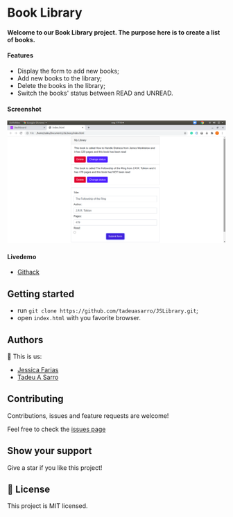 # Book Library

#### Welcome to our Book Library project. The purpose here is to create a list of books.

#### Features
- Display the form to add new books;
- Add new books to the library;
- Delete the books in the library;
- Switch the books' status between READ and UNREAD.

#### Screenshot

![screenshot](screenshot.png)

#### Livedemo
- [Githack](https://rawcdn.githack.com/tadeuasarro/JSLibrary/38f699d025256f9a975bd4b614b7175f4b4b00bf/index.html)


## Getting started
- run `git clone https://github.com/tadeuasarro/JSLibrary.git`;
- open `index.html` with you favorite browser.


## Authors
👤 This is us:

- [Jessica Farias](https://jessicafarias.me)
- [Tadeu A Sarro](https://tadeuasarro.web.app)


## Contributing

Contributions, issues and feature requests are welcome!

Feel free to check the [issues page](https://github.com/tadeuasarro/JSLibrary/issues)


## Show your support

Give a star if you like this project!


## 📝 License

This project is MIT licensed.